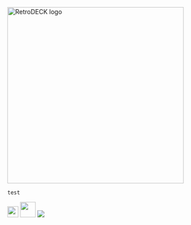 <p float="center">
    <img src="https://github.com/XargonWan/RetroDECK/blob/main/res/logo.png?raw=true" alt="RetroDECK logo" width="400"/>
</p>

`test`

<img src="/wiki_icons/kenneynl-input-pixel16×/tile_0137.png" width="25"/>
<img src="/wiki_icons/kenneynl-input-pixel16×/tile_0136.png" width="35"/>
<img src="/wiki_icons/kenneynl-input-pixel16×/tile_0136.png"/>
